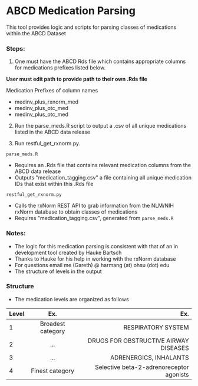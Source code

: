 # ABCD Medication Parsing

This tool provides logic and scripts for parsing classes of medications within the ABCD Dataset

### Steps:

1) One must have the ABCD Rds file which contains appropriate columns for medications prefixes listed below. 

**User must edit path to provide path to their own .Rds file** 

Medication Prefixes of column names
- medinv_plus_rxnorm_med  
- medinv_plus_otc_med  
- medinv_plus_otc_med  

2) Run the parse_meds.R script to output a .csv of all unique medications listed in the ABCD data release  

3) Run restful_get_rxnorm.py.  

`parse_meds.R`  
- Requires an .Rds file that contains relevant medication columns from the ABCD data release
- Outputs "medication_tagging.csv" a file containing all unique medication IDs that exist within this .Rds file

`restful_get_rxnorm.py`  
- Calls the rxNorm REST API to grab information from the NLM/NIH rxNorm database to obtain classes of medications
- Requires "medication_tagging.csv", generated from `parse_meds.R`

### Notes:  

- The logic for this medication parsing is consistent with that of an in development tool created by Hauke Bartsch
- Thanks to Hauke for his help in working with the rxNorm database
- For questions email me (Gareth) @ harmang (at) ohsu (dot) edu
- The structure of levels in the output 

### Structure

- The medication levels are organized as follows 

| Level        | Ex.           | Ex.  |
| ------------- |:-------------:| -----:|
| 1      | Broadest category | RESPIRATORY SYSTEM |
| 2      | ...      | DRUGS FOR OBSTRUCTIVE AIRWAY DISEASES |
| 3      | ...     | ADRENERGICS, INHALANTS |
| 4 | Finest category      | Selective beta-2-adrenoreceptor agonists |

